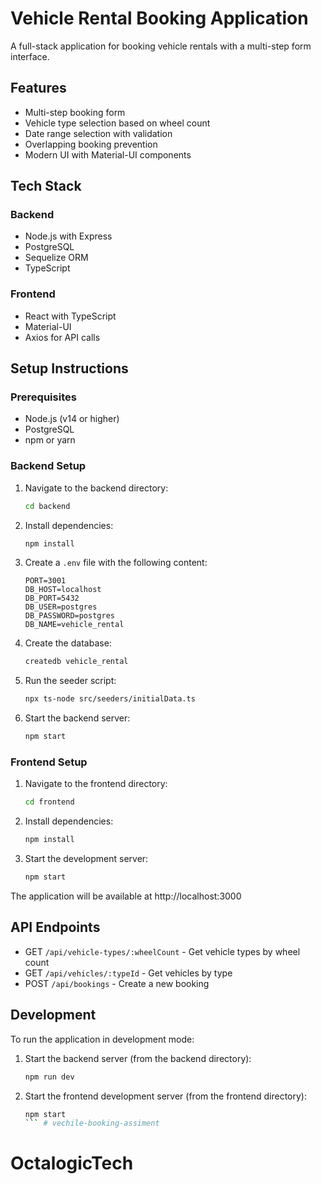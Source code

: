 # Vehicle Rental Booking Application

A full-stack application for booking vehicle rentals with a multi-step form interface.

## Features

- Multi-step booking form
- Vehicle type selection based on wheel count
- Date range selection with validation
- Overlapping booking prevention
- Modern UI with Material-UI components

## Tech Stack

### Backend
- Node.js with Express
- PostgreSQL
- Sequelize ORM
- TypeScript

### Frontend
- React with TypeScript
- Material-UI
- Axios for API calls

## Setup Instructions

### Prerequisites
- Node.js (v14 or higher)
- PostgreSQL
- npm or yarn

### Backend Setup
1. Navigate to the backend directory:
   ```bash
   cd backend
   ```

2. Install dependencies:
   ```bash
   npm install
   ```

3. Create a `.env` file with the following content:
   ```
   PORT=3001
   DB_HOST=localhost
   DB_PORT=5432
   DB_USER=postgres
   DB_PASSWORD=postgres
   DB_NAME=vehicle_rental
   ```

4. Create the database:
   ```bash
   createdb vehicle_rental
   ```

5. Run the seeder script:
   ```bash
   npx ts-node src/seeders/initialData.ts
   ```

6. Start the backend server:
   ```bash
   npm start
   ```

### Frontend Setup
1. Navigate to the frontend directory:
   ```bash
   cd frontend
   ```

2. Install dependencies:
   ```bash
   npm install
   ```

3. Start the development server:
   ```bash
   npm start
   ```

The application will be available at http://localhost:3000

## API Endpoints

- GET `/api/vehicle-types/:wheelCount` - Get vehicle types by wheel count
- GET `/api/vehicles/:typeId` - Get vehicles by type
- POST `/api/bookings` - Create a new booking

## Development

To run the application in development mode:

1. Start the backend server (from the backend directory):
   ```bash
   npm run dev
   ```

2. Start the frontend development server (from the frontend directory):
   ```bash
   npm start
   ``` # vechile-booking-assiment
# OctalogicTech
